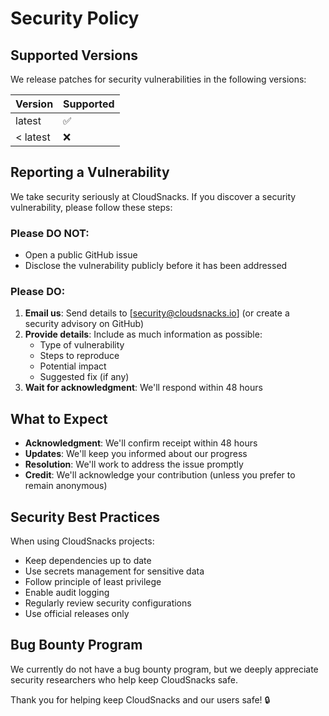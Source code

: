 # Security Policy

## Supported Versions

We release patches for security vulnerabilities in the following versions:

| Version | Supported          |
| ------- | ------------------ |
| latest  | :white_check_mark: |
| < latest| :x:                |

## Reporting a Vulnerability

We take security seriously at CloudSnacks. If you discover a security vulnerability, please follow these steps:

### Please DO NOT:

- Open a public GitHub issue
- Disclose the vulnerability publicly before it has been addressed

### Please DO:

1. **Email us**: Send details to [security@cloudsnacks.io] (or create a security advisory on GitHub)
2. **Provide details**: Include as much information as possible:
   - Type of vulnerability
   - Steps to reproduce
   - Potential impact
   - Suggested fix (if any)
3. **Wait for acknowledgment**: We'll respond within 48 hours

## What to Expect

- **Acknowledgment**: We'll confirm receipt within 48 hours
- **Updates**: We'll keep you informed about our progress
- **Resolution**: We'll work to address the issue promptly
- **Credit**: We'll acknowledge your contribution (unless you prefer to remain anonymous)

## Security Best Practices

When using CloudSnacks projects:

- Keep dependencies up to date
- Use secrets management for sensitive data
- Follow principle of least privilege
- Enable audit logging
- Regularly review security configurations
- Use official releases only

## Bug Bounty Program

We currently do not have a bug bounty program, but we deeply appreciate security researchers who help keep CloudSnacks safe.

Thank you for helping keep CloudSnacks and our users safe! 🔒
